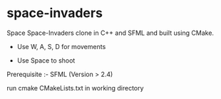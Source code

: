 # space-invaders

Space Space-Invaders clone in C++ and SFML and built using CMake.

* Use W, A, S, D for movements

* Use Space to shoot

Prerequisite :- SFML (Version > 2.4)

run <addr> cmake CMakeLists.txt  in working directory
